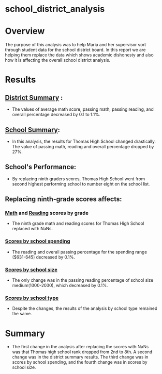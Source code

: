 # school_district_analysis
# Overview
The purpose of this analysis was to help Maria and her supervisor sort through student data for the school district board. In this report we are helping them replace the data which shows academic dishonesty and also how it is affecting the overall school district analysis.
# Results
 ## [District Summary](https://drive.google.com/file/d/1xdm5VhZ5P8acqdGgzRGuRrAxF4VLH1zE/view?usp=sharing) : 
- The values of average math score, passing math, passing reading, and overall percentage decreased by 0.1 to 1.1%. 
 ## [School Summary](https://drive.google.com/file/d/19fg5-E5TaUendBlJVpOkvLzqbAEDS5uz/view?usp=sharing):
 - In this analysis, the results for Thomas High School changed drastically. The value of passing math, reading and overall percentage dropped by 27%.
 ## School's Performance:
 - By replacing ninth graders scores, Thomas High School went from  second highest performing school to number eight on the school list.
 ## Replacing ninth-grade scores affects:
 ### [Math](https://drive.google.com/file/d/14Mol3a5y3ZHWR6BQr5vCeY37qr_b5T2s/view?usp=sharing) and [Reading](https://drive.google.com/file/d/1IwSBkdgJPZu1TY1eepJsCVGXVNLRsY6n/view?usp=sharing) scores by grade
 - The ninth grade math and reading scores for Thomas High School replaced with NaNs.
 ### [Scores by school spending](https://drive.google.com/file/d/1A31ZlyAYIz9GQFW9IHTbHCo1zSGEcw5y/view?usp=sharing)
 - The reading and overall passing percentage for the spending range ($631-645) decreased by 0.1%.
 ### [Scores by school size](https://drive.google.com/file/d/1U1B9EmXeWUKWLxPjIiul1SpkUTgt5mkz/view?usp=sharing)
 - The only change was in the passing reading percentage of school size medium(1000-2000), which decreased by 0.1%. 
 ### [Scores by school type](https://drive.google.com/file/d/1SzeR-vLy099yCadk7dMKQz0dZkmvUi8A/view?usp=sharing)
 - Despite the changes, the results of the analysis by school type remained the same.
# Summary
- The first change in the analysis after replacing the scores with NaNs was that Thomas high school rank dropped from 2nd to 8th. A second change was in the district summary results. The third change was in scores by school spending, and the fourth change was in scores by school size.  